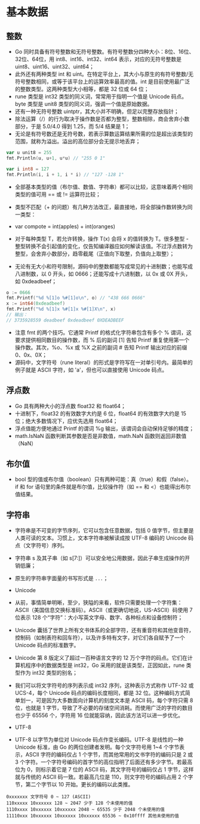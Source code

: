 # 基本数据

## 整数

- Go 同时具备有符号整数和无符号整数。有符号整数分四种大小：8位、16位、32位、64位，用 int8、int16、int32、int64 表示，对应的无符号整数是 uint8、uint16、uint32、uint64；
- 此外还有两种类型 int 和 uint。在特定平台上，其大小与原生的有符号整数/无符号整数相同，或等于该平台上的运算效率最高的值。int 是目前使用最广泛的整数类型。这两种类型大小相等，都是 32 位或 64 位；
- rune 类型是 int32 类型的同义词，常常用于指明一个值是 Unicode 码点。byte 类型是 unit8 类型的同义词，强调一个值是原始数据。
- 还有一种无符号整数 uintptr，其大小并不明确，但足以完整存放指针；
- 除法运算（/）的行为取决于操作数是否都为整型，整数相除，商会舍弃小数部分，于是 5.0/4.0 得到 1.25，而 5/4 结果是 1；
- 无论是有符号数还是无符号数，若表示算数运算结果所需的位是超出该类型的范围，就称为溢出。溢出的高位部分会无提示地丢弃；

```go
var u unit8 = 255
fmt.Println(u, u+1, u*u) // "255 0 1"

var i int8 = 127
fmt.Println(i, i + 1, i * i) // "127 -128 1"
```

- 全部基本类型的值（布尔值、数值、字符串）都可以比较，这意味着两个相同类型的值可用 == 或 != 运算符比较；

- 类型不匹配（+ 的问题）有几种方法改正，最直接地，将全部操作数转换为同一类型：
- var compote = int(apples) + int(oranges)
- 对于每种类型 T，若允许转换，操作 T(x) 会将 x 的值转换为 T。很多整型 - 整型转换不会引起值的变化，仅告知编译器应如何解读该值。不过浮点数转为整型，会舍弃小数部分，趋零截尾（正值向下取整，负值向上取整）；

- 无论有无大小和符号限制，源码中的整数都能写成常见的十进制数；也能写成八进制数，以 0 开头，如 0666；还能写成十六进制数，以 0x 或 0X 开头，如 0xdeadbeef；

```go
o := 0666
fmt.Printf("%d %[1]o %#[1]o\n", o) // "438 666 0666"
x := int64(0xdeadbeef)
fmt.Printf("%d %[1]x %#[1]x %#[1]X\n", x)
// 输出：
// 3735928559 deadbeef 0xdeadbeef 0XDEADBEEF
```

- 注意 fmt 的两个技巧。它通常 Printf 的格式化字符串包含有多个 % 谓词，这要求提供相同数目的操作数，而 % 后的副词 [1] 告知 Printf 重复使用第一个操作数。其次，%o、%x 或 %X 之前的副词 # 告知 Printf 输出对应的前缀 0、0x、0X；
- 源码中，文字符号（rune literal）的形式是字符写在一对单引号内。最简单的例子就是 ASCII 字符，如 'a'，但也可以直接使用 Unicode 码点。

## 浮点数

- Go 具有两种大小的浮点数 float32 和 float64；
- 十进制下，float32 的有效数字大约是 6 位，float64 的有效数字大约是 15 位；绝大多数情况下，应优先选用 float64；
- 浮点值能方便地通过 Printf 的谓词 %g 输出，该谓词会自动保持足够的精度；
- math.IsNaN 函数判断其参数是否是非数值，math.NaN 函数则返回非数值（NaN）

## 布尔值

- bool 型的值或布尔值（boolean）只有两种可能：真（true）和假（false）。if 和 for 语句里的条件就是布尔值，比较操作符（如 == 和 <）也能得出布尔值结果。

## 字符串

- 字符串是不可变的字节序列，它可以包含任意数据，包括 0 值字节，但主要是人类可读的文本。习惯上，文本字符串被解读成按 UTF-8 编码的 Unicode 码点（文字符号）序列。
- 字符串 s 及其子串（如 s[7:]）可以安全地公用数据，因此子串生成操作的开销低廉；
- 原生的字符串字面量的书写形式是 `...`；

- Unicode
- 从前，事情简单明晰，至少，狭隘的来看，软件只需要处理一个字符集：ASCII（美国信息交换标准码）。ASCII（或更确切地说，US-ASCII）码使用 7 位表示 128 个“字符”：大小写英文字母、数字、各种标点和设备控制符；
- Unicode 囊括了世界上所有文书体系的全部字符，还有重音符和其他变音符，控制码（如制表符和回车符），以及许多特有文字，对它们各自赋予了一个 Unicode 码点的标准数字。
- Unicode 第 8 版定义了超过一百种语言文字的 12 万个字符的码点。它们在计算机程序中的数据类型是 int32，Go 采用的就是该类型，正因如此，rune 类型作为 int32 类型的别名；
- 我们可以将文字符号的序列表示成 int32 序列，这种表示方式称作 UTF-32 或 UCS-4，每个 Unicode 码点的编码长度相同，都是 32 位。这种编码方式简单划一，可是因为大多数面向计算机的刻度文本是 ASCII 码，每个字符只需 8 位，也就是 1 字节，导致了不必要的存储空间消耗。而使用广泛的字符的数目也少于 65556 个，字符用 16 位就能容纳，因此该方法可以进一步优化。

- UTF-8
- UTF-8 以字节为单位对 Unicode 码点作变长编码。UTF-8 是线性的一种 Unicode 标准，由 Go 的两位创建者发明。每个文字符号用 1~4 个字节表示，ASCII 字符的编码仅占 1 个字节，而其他常用的文书字符的编码只是 2 或 3 个字符。一个字符号编码的首字节的高位指明了后面还有多少字节。若最高位为 0，则标示着它是 7 位的 ASCII 码，其文字符号的编码仅占 1 字节，这样就与传统的 ASCII 码一致。若最高几位是 110，则文字符号的编码占用 2 个字节，第二个字节以 10 开始。更长的编码以此类推。

```
0xxxxxxx 文字符号 0 ~ 127 (ASCII)
110xxxxx 10xxxxxx 128 ~ 2047 少于 128 个未使用的值
1110xxxx 10xxxxxx 10xxxxxx 2048 ~ 65535 少于 2048 个未使用的值
11110xxx 10xxxxxx 10xxxxxx 10xxxxxx 65536 ~ 0x10ffff 其他未使用的值
```